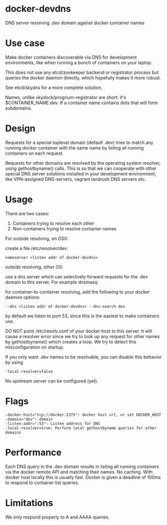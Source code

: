# docker-devdns

DNS server resolving .dev domain against docker container names

# Use case

Make docker containers discoverable via DNS for development environments,
like when running a bunch of containers on your laptop.

This does not use any etcd/zookeeper backend or registrator process but queries 
the docker daemon directly, which hopefully makes it more robust.

See etcd/skydns for a more complete solution. 

Names, unlike skydock/progrium-registrator are short: it's $CONTAINER_NAME.dev.
If a container name contains dots that will form subdomains.

# Design

Requests for a special toplevel domain (default .dev) tries to match any 
running docker container with the same name by listing all running containers 
on each request.

Requests for other domains are resolved by the operating system resolver,
using gethostbyname() calls. This is so that we can cooperate with other
special DNS server solutions installed in your development environment, 
like VPN-assigned DNS-servers, vagrant landrush DNS servers etc.


# Usage

There are two cases:

1. Containers trying to resolve each other
2. Non-containers trying to resolve container names

For outside resolving, on OSX:

create a file /etc/resolver/dev:

    nameserver <listen addr of docker-devdns>
    
outside resolving, other OS:

use a dns server which can selectively forward
requests for the .dev domain to this server. For example
dnsmasq.
 
for container-to-container resolving, add the following to your docker 
daemon options:

    --dns <listen addr of docker-devdns> --dns-search dev
    
by default we listen to port 53, since this is the easiest
to make containers use.


DO NOT point /etc/resolv.conf of your docker host to this server.
It will cause a resolver error since we try to look up any request for
other names by gethostbyname() which creates a loop. We try to detect
this misconfiguration on startup.

If you only want .dev names to be resolvable, you can disable this 
behavior by using

    -local-resolver=false
   
No upstream server can be configured (yet).


# Flags

    -docker-host="tcp://docker:2375": docker host url, or set DOCKER_HOST
    -domain="dev": domain
    -listen-addr=":53": Listen address for DNS
    -local-resolver=true: Perform local gethostbyname queries for other domains


# Performance

Each DNS query in the .dev domain results in listing all running containers
via the docker remote API and matching their names. No caching. With docker 
host locally this is usually fast. Docker is given a deadline of 100ms to 
respond to container list queries.
    
# Limitations

We only respond properly to A and AAAA queries.
